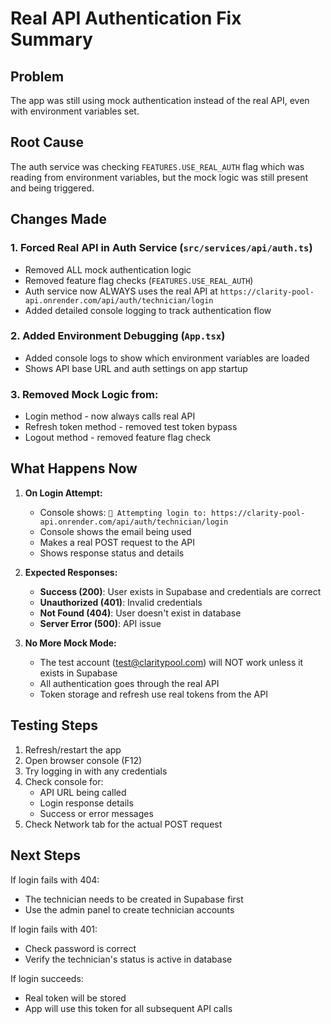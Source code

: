 # Real API Authentication Fix Summary

## Problem
The app was still using mock authentication instead of the real API, even with environment variables set.

## Root Cause
The auth service was checking `FEATURES.USE_REAL_AUTH` flag which was reading from environment variables, but the mock logic was still present and being triggered.

## Changes Made

### 1. **Forced Real API in Auth Service** (`src/services/api/auth.ts`)
- Removed ALL mock authentication logic
- Removed feature flag checks (`FEATURES.USE_REAL_AUTH`)
- Auth service now ALWAYS uses the real API at `https://clarity-pool-api.onrender.com/api/auth/technician/login`
- Added detailed console logging to track authentication flow

### 2. **Added Environment Debugging** (`App.tsx`)
- Added console logs to show which environment variables are loaded
- Shows API base URL and auth settings on app startup

### 3. **Removed Mock Logic from:**
- Login method - now always calls real API
- Refresh token method - removed test token bypass
- Logout method - removed feature flag check

## What Happens Now

1. **On Login Attempt:**
   - Console shows: `🔐 Attempting login to: https://clarity-pool-api.onrender.com/api/auth/technician/login`
   - Console shows the email being used
   - Makes a real POST request to the API
   - Shows response status and details

2. **Expected Responses:**
   - **Success (200)**: User exists in Supabase and credentials are correct
   - **Unauthorized (401)**: Invalid credentials
   - **Not Found (404)**: User doesn't exist in database
   - **Server Error (500)**: API issue

3. **No More Mock Mode:**
   - The test account (test@claritypool.com) will NOT work unless it exists in Supabase
   - All authentication goes through the real API
   - Token storage and refresh use real tokens from the API

## Testing Steps

1. Refresh/restart the app
2. Open browser console (F12)
3. Try logging in with any credentials
4. Check console for:
   - API URL being called
   - Login response details
   - Success or error messages
5. Check Network tab for the actual POST request

## Next Steps

If login fails with 404:
- The technician needs to be created in Supabase first
- Use the admin panel to create technician accounts

If login fails with 401:
- Check password is correct
- Verify the technician's status is active in database

If login succeeds:
- Real token will be stored
- App will use this token for all subsequent API calls